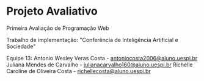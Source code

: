 # Projeto Avaliativo
Primeira Avaliação de Programação Web

Trabalho de implementação: "Conferência de Inteligência Artificial e Sociedade"

Equipe 13: 
Antonio Wesley Veras Costa - antoniocosta2006@aluno.uespi.br
Juliana Mendes de Carvalho - julianacarvalho160@aluno.uespi.br
Richelle Caroline de Oliveira Costa - richellecosta@aluno.uespi.br


